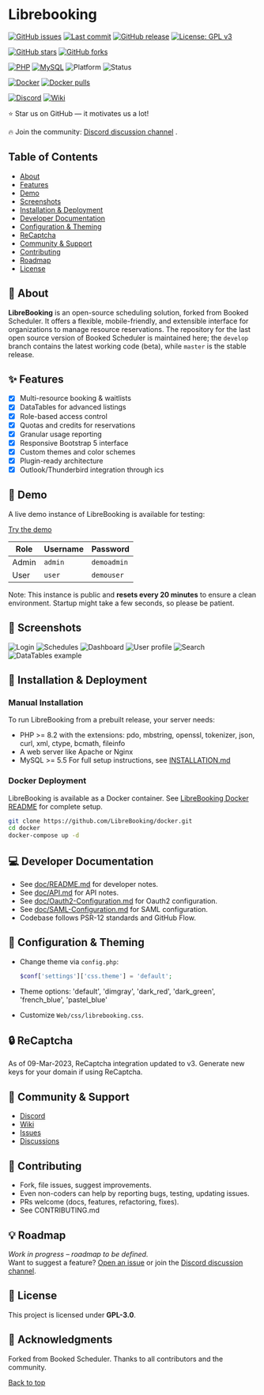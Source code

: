 
# Librebooking

[![GitHub issues](https://img.shields.io/github/issues/LibreBooking/app)](https://github.com/LibreBooking/app/issues)
[![Last commit](https://img.shields.io/github/last-commit/LibreBooking/app)](https://github.com/LibreBooking/app/commits)
[![GitHub release](https://img.shields.io/github/v/release/LibreBooking/app?include_prereleases)](https://github.com/LibreBooking/app/releases)
[![License: GPL v3](https://img.shields.io/badge/license-GPLv3-blue.svg)](https://github.com/LibreBooking/app/blob/develop/LICENSE.md)

[![GitHub stars](https://img.shields.io/github/stars/LibreBooking/app?style=flat)](https://github.com/LibreBooking/app/stargazers)
[![GitHub forks](https://img.shields.io/github/forks/LibreBooking/app?style=flat)](https://github.com/LibreBooking/app/network)

[![PHP](https://img.shields.io/badge/PHP-8.2%2B-brightgreen.svg?logo=php)](https://www.php.net/)
[![MySQL](https://img.shields.io/badge/MySQL-5.5%2B-blue.svg?logo=mysql)](https://www.mysql.com/)
![Platform](https://img.shields.io/badge/Platform-Web-lightgrey)
![Status](https://img.shields.io/badge/Status-Active-green)

[![Docker](https://img.shields.io/badge/Docker-Supported-blue?logo=docker)](https://github.com/LibreBooking/docker)
[![Docker pulls](https://img.shields.io/docker/pulls/librebooking/librebooking)](https://github.com/LibreBooking/docker)

[![Discord](https://img.shields.io/badge/Discord-5865F2?style=flat&logo=discord&logoColor=white)](https://discord.gg/4TGThPtmX8)
[![Wiki](https://img.shields.io/badge/Wiki-Available-lightgrey?logo=read-the-docs)](https://github.com/LibreBooking/app/wiki)

⭐ Star us on GitHub — it motivates us a lot!

🔥 Join the community: [Discord discussion channel](https://discord.gg/4TGThPtmX8) .

## Table of Contents

- [About](#-about)
- [Features](#-features)
- [Demo](#-demo)
- [Screenshots](#-screenshots)
- [Installation & Deployment](#-installation--deployment)
- [Developer Documentation](#-developer-documentation)
- [Configuration & Theming](#-configuration--theming)
- [ReCaptcha](#-recaptcha)
- [Community & Support](#-community--support)
- [Contributing](#-contributing)
- [Roadmap](#-roadmap)
- [License](#-license)

## 🚀 About

**LibreBooking** is an open-source scheduling solution, forked from Booked Scheduler. It offers a flexible, mobile-friendly, and extensible interface for organizations to manage resource reservations. The repository for the last open source version of Booked Scheduler is maintained here; the `develop` branch contains the latest working code (beta), while `master` is the stable release.

## ✨ Features

- [x] Multi-resource booking & waitlists
- [x] DataTables for advanced listings
- [x] Role-based access control
- [x] Quotas and credits for reservations
- [x] Granular usage reporting
- [x] Responsive Bootstrap 5 interface
- [x] Custom themes and color schemes
- [x] Plugin-ready architecture
- [x] Outlook/Thunderbird integration through ics

## 🧪 Demo

A live demo instance of LibreBooking is available for testing:

[Try the demo](https://librebooking-demo.fly.dev/)

| Role  | Username | Password    |
| ----- | -------- | ----------- |
| Admin | `admin`  | `demoadmin` |
| User  | `user`   | `demouser`  |

Note: This instance is public and **resets every 20 minutes** to ensure a clean environment. Startup might take a few seconds, so please be patient.

## 📸 Screenshots

![Login](./Web/img/readme/02.png)
![Schedules](./Web/img/readme/06.png)
![Dashboard](./Web/img/readme/03.png)
![User profile](./Web/img/readme/04.png)
![Search](./Web/img/readme/07.png)
![DataTables example](./Web/img/readme/15.png)

## 🔧 Installation & Deployment

### Manual Installation

To run LibreBooking from a prebuilt release, your server needs:

- PHP >= 8.2 with the  extensions: pdo, mbstring, openssl, tokenizer, json, curl, xml, ctype, bcmath, fileinfo
- A web server like Apache or Nginx
- MySQL >= 5.5
For full setup instructions, see
[INSTALLATION.md](https://github.com/LibreBooking/app/blob/develop/doc/INSTALLATION.md)

### Docker Deployment

LibreBooking is available as a Docker container. See [LibreBooking Docker README](https://github.com/LibreBooking/docker) for complete setup.

```bash
git clone https://github.com/LibreBooking/docker.git
cd docker
docker-compose up -d
```

## 💻 Developer Documentation

- See
  [doc/README.md](https://github.com/LibreBooking/app/blob/develop/doc/README.md)
  for developer notes.
- See [doc/API.md](https://github.com/LibreBooking/app/blob/develop/doc/API.md)
  for API notes.
- See
  [doc/Oauth2-Configuration.md](https://github.com/LibreBooking/app/blob/develop/doc/Oauth2-Configuration.md)
  for Oauth2 configuration.
- See
  [doc/SAML-Configuration.md](https://github.com/LibreBooking/app/blob/develop/doc/SAML-Configuration.md)
  for SAML configuration.
- Codebase follows PSR-12 standards and GitHub Flow.

## 🎨 Configuration & Theming

- Change theme via `config.php`:

  ```php
  $conf['settings']['css.theme'] = 'default';
  ```

- Theme options: 'default', 'dimgray', 'dark_red', 'dark_green', 'french_blue', 'pastel_blue'
- Customize `Web/css/librebooking.css`.

## 🔒 ReCaptcha

As of 09-Mar-2023, ReCaptcha integration updated to v3. Generate new keys for your domain if using ReCaptcha.

## 💬 Community & Support

- [Discord](https://discord.gg/4TGThPtmX8)
- [Wiki](https://github.com/LibreBooking/app/wiki)
- [Issues](https://github.com/LibreBooking/app/issues)
- [Discussions](https://github.com/LibreBooking/app/discussions)

## 🤝 Contributing

- Fork, file issues, suggest improvements.
- Even non-coders can help by reporting bugs, testing, updating issues.
- PRs welcome (docs, features, refactoring, fixes).
- See CONTRIBUTING.md

## 💡 Roadmap

_Work in progress – roadmap to be defined._  
Want to suggest a feature? [Open an issue](https://github.com/LibreBooking/app/issues) or join the [Discord discussion channel](https://discord.gg/4TGThPtmX8).

## 📜 License

This project is licensed under **GPL-3.0**.

## 🙏 Acknowledgments

Forked from Booked Scheduler. Thanks to all contributors and the community.

[Back to top](#librebooking)
